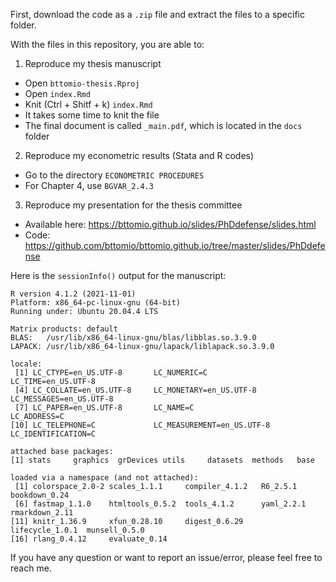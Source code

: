 First, download the code as a `.zip` file and extract the files to a specific folder.

With the files in this repository, you are able to:

1. Reproduce my thesis manuscript

* Open `bttomio-thesis.Rproj`
* Open `index.Rmd`
* Knit (Ctrl + Shitf + k) `index.Rmd`
* It takes some time to knit the file
* The final document is called `_main.pdf`, which is located in the `docs` folder

2. Reproduce my econometric results (Stata and R codes)

* Go to the directory `ECONOMETRIC PROCEDURES`
* For Chapter 4, use `BGVAR_2.4.3`

3. Reproduce my presentation for the thesis committee

* Available here: https://bttomio.github.io/slides/PhDdefense/slides.html
* Code: https://github.com/bttomio/bttomio.github.io/tree/master/slides/PhDdefense

Here is the `sessionInfo()` output for the manuscript:

```
R version 4.1.2 (2021-11-01)
Platform: x86_64-pc-linux-gnu (64-bit)
Running under: Ubuntu 20.04.4 LTS

Matrix products: default
BLAS:   /usr/lib/x86_64-linux-gnu/blas/libblas.so.3.9.0
LAPACK: /usr/lib/x86_64-linux-gnu/lapack/liblapack.so.3.9.0

locale:
 [1] LC_CTYPE=en_US.UTF-8       LC_NUMERIC=C               LC_TIME=en_US.UTF-8       
 [4] LC_COLLATE=en_US.UTF-8     LC_MONETARY=en_US.UTF-8    LC_MESSAGES=en_US.UTF-8   
 [7] LC_PAPER=en_US.UTF-8       LC_NAME=C                  LC_ADDRESS=C              
[10] LC_TELEPHONE=C             LC_MEASUREMENT=en_US.UTF-8 LC_IDENTIFICATION=C       

attached base packages:
[1] stats     graphics  grDevices utils     datasets  methods   base     

loaded via a namespace (and not attached):
 [1] colorspace_2.0-2 scales_1.1.1     compiler_4.1.2   R6_2.5.1         bookdown_0.24   
 [6] fastmap_1.1.0    htmltools_0.5.2  tools_4.1.2      yaml_2.2.1       rmarkdown_2.11  
[11] knitr_1.36.9     xfun_0.28.10     digest_0.6.29    lifecycle_1.0.1  munsell_0.5.0   
[16] rlang_0.4.12     evaluate_0.14
```

If you have any question or want to report an issue/error, please feel free to reach me.
